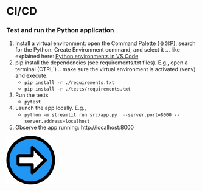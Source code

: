 # CI/CD

### Test and run the Python application
1. Install a virtual environment: open the Command Palette (⇧⌘P), search for the Python: Create Environment command, and select it ... like explained here: [Python environments in VS Code](https://code.visualstudio.com/docs/python/environments)
1. pip install the dependencies (see requirements.txt files). E.g.,
open a terminal (CTRL`) .. make sure the virtual environment is activated (venv) and execute: 
    - ```pip install -r ./requirements.txt``` 
    - ```pip install -r ./tests/requirements.txt```
1. Run the tests
    - ```pytest```
1. Launch the app locally. E.g.,
    - ```python -m streamlit run src/app.py  --server.port=8000 --server.address=localhost```
1. Observe the app running: http://localhost:8000


[![Next](./next.png)](./3.md)